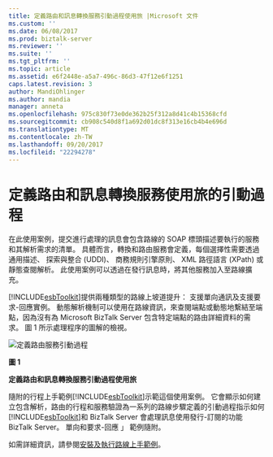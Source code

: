 ```yaml
---
title: 定義路由和訊息轉換服務引動過程使用旅 |Microsoft 文件
ms.custom: ''
ms.date: 06/08/2017
ms.prod: biztalk-server
ms.reviewer: ''
ms.suite: ''
ms.tgt_pltfrm: ''
ms.topic: article
ms.assetid: e6f2448e-a5a7-496c-86d3-47f12e6f1251
caps.latest.revision: 3
author: MandiOhlinger
ms.author: mandia
manager: anneta
ms.openlocfilehash: 975c830f73e0de362b25f312a8d41c4b15368cfd
ms.sourcegitcommit: cb908c540d8f1a692d01dc8f313e16cb4b4e696d
ms.translationtype: MT
ms.contentlocale: zh-TW
ms.lasthandoff: 09/20/2017
ms.locfileid: "22294278"
---
```

# <a name="defining-routing-and-message-transformation-service-invocations-using-itineraries"></a>定義路由和訊息轉換服務使用旅的引動過程
在此使用案例，提交進行處理的訊息會包含路線的 SOAP 標頭描述要執行的服務和其解析需求的清單。 具體而言，轉換和路由服務會定義，每個選擇性需要透過通用描述、 探索與整合 (UDDI)、 商務規則引擎原則、 XML 路徑語言 (XPath) 或靜態查閱解析。 此使用案例可以透過在發行訊息時，將其他服務加入至路線擴充。  
  
 [!INCLUDE[esbToolkit](../includes/esbtoolkit-md.md)]提供兩種類型的路線上坡道提升： 支援單向通訊及支援要求-回應實例。 動態解析機制可以使用在路線資訊，來查閱端點或動態地繫結至端點，因為沒有為 Microsoft BizTalk Server 包含特定端點的路由詳細資料的需求。 圖 1 所示處理程序的圖解的檢視。  
  
 ![定義路由服務引動過程](../esb-toolkit/media/ch3-definingroutingserviceinvocation.gif "Ch3 DefiningRoutingServiceInvocation")  
  
 **圖 1**  
  
 **定義路由和訊息轉換服務引動過程使用旅**  
  
 隨附的行程上手範例[!INCLUDE[esbToolkit](../includes/esbtoolkit-md.md)]示範這個使用案例。 它會顯示如何建立包含解析，路由的行程和服務驗證為一系列的路線步驟定義的引動過程指示如何[!INCLUDE[esbToolkit](../includes/esbtoolkit-md.md)]和 BizTalk Server 會處理訊息使用發行-訂閱的功能BizTalk Server。 單向和要求-回應 」 範例隨附。  
  
 如需詳細資訊，請參閱[安裝及執行路線上手範例](../esb-toolkit/installing-and-running-the-itinerary-on-ramp-sample.md)。